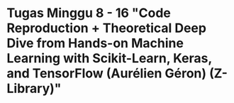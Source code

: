 # Tugas Minggu 8 - 16 "Code Reproduction + Theoretical Deep Dive from Hands-on Machine Learning with Scikit-Learn, Keras, and TensorFlow (Aurélien Géron) (Z-Library)"
